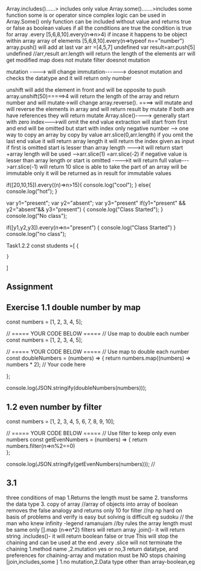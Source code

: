 Array.includes()......> includes only value
Array.some().......>includes some function some is or operator
since complex logic can be used in Array.Some() only function can be included without value
and returns true or false as boolean values
if all the conditions are true the condition is true for array .every
[5,6,8,10].every(n=>n>4)
if incase it happens to be object within array
array of elements
[5,6,8,10].every(n=>typeof n=="number")
array.push()
will add at last
var arr =[4,5,7]
undefined
var result=arr.push[5]
undefined
//arr,result
arr.length
will return the length of the elements
arr will get modified 
map does not mutate 
filter doesnot mutation

mutation ----> will change
immutation------>       doesnot mutation
and checks the datatype and it will return only  number

unshift will add the element in front and will be opposite to push
array.unshift(50)=====>4 will return the length  of the array and return number  and will mutate->will change
array.reverse(). ====>  will mutate and will reverse the elements in array and will return result by mutate
if both  are have references they will return mutate
Array.slice()----> generally start with zero index--->will omit the end value 
extraction will start from first and end will be omitted but start with index only
negative number -->
one way to copy an array by copy by value
arr.slice(0,arr.length)
if you omit the last end value it will return array length it will return the index given as input
if first is omitted  start is lesser than  array length --->it will return start +array length will be used -->arr.slice(1) =arr.slice(-2)
if negative value is lesser than array length or start is omitted  ---->it will return full value--->arr.slice(-1)  will return 10
slice is able to take the part of an array
will be immutable
only it will be returned as in result for immutable values

if([20,10,15]).every((n)=>n>15){
    console.log("cool");
} else{
    console.log("hot");
}

var y1="present";
var y2="absent";
var y3="present"
if(y1="present" && y2="absent"&& y3="present")
{
 console.log("Class Started");
}
console.log("No class");

if([y1,y2,y3]).every(n=>n="present")
{
    console.log("Class Started")
}
console.log("no class");

Task1.2.2
const students =[
    {
        
    }
]
## Assignment
## Exercise 1.1 double number by map
const numbers = [1, 2, 3, 4, 5];

// ===== YOUR CODE BELOW =====
// Use map to double each number
const numbers = [1, 2, 3, 4, 5];

// ===== YOUR CODE BELOW =====
// Use map to double each number
const doubleNumbers = (numbers) => {
   return numbers.map((numbers) => numbers * 2);
  // Your code here

};

console.log(JSON.stringify(doubleNumbers(numbers)));

## 1.2 even number by filter
const numbers = [1, 2, 3, 4, 5, 6, 7, 8, 9, 10];

// ===== YOUR CODE BELOW =====
// Use filter to keep only even numbers
const getEvenNumbers = (numbers) => {
  return numbers.filter(n=>n%2==0)  
};

console.log(JSON.stringify(getEvenNumbers(numbers)));
//
## 3.1 

three conditions of map
 1.Returns the length must be same
 2. transforms the data type
 3. copy of array
 //array of objects into array of boolean
 removes the false analogy and returns only 10 for filter
 //np np hard on basis of problems and verify is easy but solving is difficult eg sudoku
 // the man who knew infinity  -legend ramanujam
 //by rules the array length must be same only
 [].map (n=>n*2) filters will return array
 .join()- it will return string 
 .includes()- it will return boolean false or true
 This will stop the chaining and can be used at the end
 .every 
 .slice will not terminate the chaining
 1.method name ,2.mutation yes or no,3 return datatype, and preferences for chaining-array and mutation must be NO
 stops chaining
[join,includes,some
] 1.no mutation,2.Data type other than array-boolean,eg
